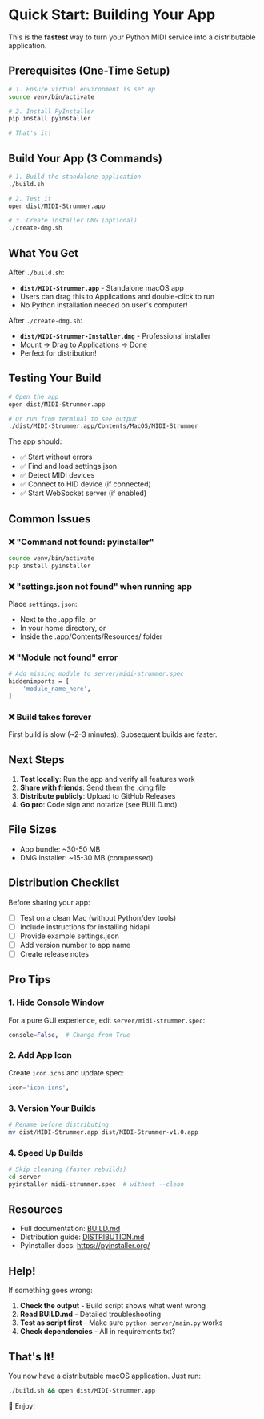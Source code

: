 # Quick Start: Building Your App

This is the **fastest** way to turn your Python MIDI service into a distributable application.

## Prerequisites (One-Time Setup)

```bash
# 1. Ensure virtual environment is set up
source venv/bin/activate

# 2. Install PyInstaller
pip install pyinstaller

# That's it!
```

## Build Your App (3 Commands)

```bash
# 1. Build the standalone application
./build.sh

# 2. Test it
open dist/MIDI-Strummer.app

# 3. Create installer DMG (optional)
./create-dmg.sh
```

## What You Get

After `./build.sh`:
- **`dist/MIDI-Strummer.app`** - Standalone macOS app
- Users can drag this to Applications and double-click to run
- No Python installation needed on user's computer!

After `./create-dmg.sh`:
- **`dist/MIDI-Strummer-Installer.dmg`** - Professional installer
- Mount → Drag to Applications → Done
- Perfect for distribution!

## Testing Your Build

```bash
# Open the app
open dist/MIDI-Strummer.app

# Or run from terminal to see output
./dist/MIDI-Strummer.app/Contents/MacOS/MIDI-Strummer
```

The app should:
- ✅ Start without errors
- ✅ Find and load settings.json
- ✅ Detect MIDI devices
- ✅ Connect to HID device (if connected)
- ✅ Start WebSocket server (if enabled)

## Common Issues

### ❌ "Command not found: pyinstaller"
```bash
source venv/bin/activate
pip install pyinstaller
```

### ❌ "settings.json not found" when running app
Place `settings.json`:
- Next to the .app file, or
- In your home directory, or
- Inside the .app/Contents/Resources/ folder

### ❌ "Module not found" error
```bash
# Add missing module to server/midi-strummer.spec
hiddenimports = [
    'module_name_here',
]
```

### ❌ Build takes forever
First build is slow (~2-3 minutes). Subsequent builds are faster.

## Next Steps

1. **Test locally**: Run the app and verify all features work
2. **Share with friends**: Send them the .dmg file
3. **Distribute publicly**: Upload to GitHub Releases
4. **Go pro**: Code sign and notarize (see BUILD.md)

## File Sizes

- App bundle: ~30-50 MB
- DMG installer: ~15-30 MB (compressed)

## Distribution Checklist

Before sharing your app:
- [ ] Test on a clean Mac (without Python/dev tools)
- [ ] Include instructions for installing hidapi
- [ ] Provide example settings.json
- [ ] Add version number to app name
- [ ] Create release notes

## Pro Tips

### 1. Hide Console Window
For a pure GUI experience, edit `server/midi-strummer.spec`:
```python
console=False,  # Change from True
```

### 2. Add App Icon
Create `icon.icns` and update spec:
```python
icon='icon.icns',
```

### 3. Version Your Builds
```bash
# Rename before distributing
mv dist/MIDI-Strummer.app dist/MIDI-Strummer-v1.0.app
```

### 4. Speed Up Builds
```bash
# Skip cleaning (faster rebuilds)
cd server
pyinstaller midi-strummer.spec  # without --clean
```

## Resources

- Full documentation: [BUILD.md](BUILD.md)
- Distribution guide: [DISTRIBUTION.md](DISTRIBUTION.md)
- PyInstaller docs: https://pyinstaller.org/

## Help!

If something goes wrong:

1. **Check the output** - Build script shows what went wrong
2. **Read BUILD.md** - Detailed troubleshooting
3. **Test as script first** - Make sure `python server/main.py` works
4. **Check dependencies** - All in requirements.txt?

## That's It!

You now have a distributable macOS application. Just run:

```bash
./build.sh && open dist/MIDI-Strummer.app
```

🎉 Enjoy!

